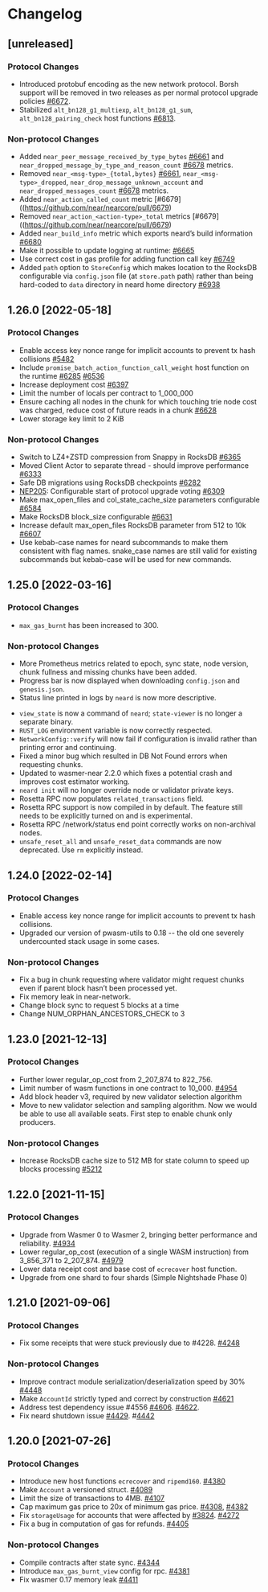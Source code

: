 # Changelog

## [unreleased]

### Protocol Changes

* Introduced protobuf encoding as the new network protocol. Borsh support will be removed in two releases as per normal protocol upgrade policies [#6672](https://github.com/near/nearcore/pull/6672).
* Stabilized `alt_bn128_g1_multiexp`, `alt_bn128_g1_sum`, `alt_bn128_pairing_check` host functions [#6813](https://github.com/near/nearcore/pull/6813).

### Non-protocol Changes

* Added `near_peer_message_received_by_type_bytes` [#6661](https://github.com/near/nearcore/pull/6661) and `near_dropped_message_by_type_and_reason_count` [#6678](https://github.com/near/nearcore/pull/6678) metrics.
* Removed `near_<msg-type>_{total,bytes}` [#6661](https://github.com/near/nearcore/pull/6661), `near_<msg-type>_dropped`, `near_drop_message_unknown_account` and `near_dropped_messages_count` [#6678](https://github.com/near/nearcore/pull/6678) metrics.
* Added `near_action_called_count` metric [#6679]((https://github.com/near/nearcore/pull/6679)
* Removed `near_action_<action-type>_total` metrics [#6679]((https://github.com/near/nearcore/pull/6679)
* Added `near_build_info` metric which exports neard’s build information [#6680](https://github.com/near/nearcore/pull/6680)
* Make it possible to update logging at runtime: [#6665](https://github.com/near/nearcore/pull/6665)
* Use correct cost in gas profile for adding function call key [#6749](https://github.com/near/nearcore/pull/6749)
* Added `path` option to `StoreConfig` which makes location to the
  RocksDB configurable via `config.json` file (at `store.path` path)
  rather than being hard-coded to `data` directory in neard home
  directory [#6938](https://github.com/near/nearcore/pull/6938)

## 1.26.0 [2022-05-18]

### Protocol Changes

* Enable access key nonce range for implicit accounts to prevent tx hash collisions [#5482](https://github.com/near/nearcore/pull/5482)
* Include `promise_batch_action_function_call_weight` host function on the runtime [#6285](https://github.com/near/nearcore/pull/6285) [#6536](https://github.com/near/nearcore/pull/6536)
* Increase deployment cost [#6397](https://github.com/near/nearcore/pull/6397)
* Limit the number of locals per contract to 1_000_000
* Ensure caching all nodes in the chunk for which touching trie node cost was charged, reduce cost of future reads in a chunk [#6628](https://github.com/near/nearcore/pull/6628)
* Lower storage key limit to 2 KiB

### Non-protocol Changes

* Switch to LZ4+ZSTD compression from Snappy in RocksDB [#6365](https://github.com/near/nearcore/pull/6365)
* Moved Client Actor to separate thread - should improve performance [#6333](https://github.com/near/nearcore/pull/6333)
* Safe DB migrations using RocksDB checkpoints [#6282](https://github.com/near/nearcore/pull/6282)
* [NEP205](https://github.com/near/NEPs/issues/205): Configurable start of protocol upgrade voting [#6309](https://github.com/near/nearcore/pull/6309)
* Make max_open_files and col_state_cache_size parameters configurable [#6584](https://github.com/near/nearcore/pull/6584)
* Make RocksDB block_size configurable [#6631](https://github.com/near/nearcore/pull/6631)
* Increase default max_open_files RocksDB parameter from 512 to 10k [#6607](https://github.com/near/nearcore/pull/6607)
* Use kebab-case names for neard subcommands to make them consistent with flag names.  snake_case names are still valid for existing subcommands but kebab-case will be used for new commands.

## 1.25.0 [2022-03-16]

### Protocol Changes
* `max_gas_burnt` has been increased to 300.

### Non-protocol Changes
* More Prometheus metrics related to epoch, sync state, node version, chunk fullness and missing chunks have been added.
* Progress bar is now displayed when downloading `config.json` and `genesis.json`.
* Status line printed in logs by `neard` is now more descriptive.
- `view_state` is now a command of `neard`; `state-viewer` is no longer a separate binary.
- `RUST_LOG` environment variable is now correctly respected.
- `NetworkConfig::verify` will now fail if configuration is invalid rather than printing error and continuing.
- Fixed a minor bug which resulted in DB Not Found errors when requesting chunks.
- Updated to wasmer-near 2.2.0 which fixes a potential crash and improves cost estimator working.
- `neard init` will no longer override node or validator private keys.
- Rosetta RPC now populates `related_transactions` field.
- Rosetta RPC support is now compiled in by default. The feature still needs to be explicitly turned on and is experimental.
- Rosetta RPC /network/status end point correctly works on non-archival nodes.
- `unsafe_reset_all` and `unsafe_reset_data` commands are now deprecated. Use `rm` explicitly instead.

## 1.24.0 [2022-02-14]

### Protocol Changes

* Enable access key nonce range for implicit accounts to prevent tx hash collisions.
* Upgraded our version of pwasm-utils to 0.18 -- the old one severely undercounted stack usage in some cases.

### Non-protocol Changes

* Fix a bug in chunk requesting where validator might request chunks even if parent block hasn’t been processed yet.
* Fix memory leak in near-network.
* Change block sync to request 5 blocks at a time
* Change NUM_ORPHAN_ANCESTORS_CHECK to 3

## 1.23.0 [2021-12-13]

### Protocol Changes

* Further lower regular_op_cost from 2_207_874 to 822_756.
* Limit number of wasm functions in one contract to 10_000. [#4954](https://github.com/near/nearcore/pull/4954)
* Add block header v3, required by new validator selection algorithm
* Move to new validator selection and sampling algorithm. Now we would be able to use all available seats. First step to enable chunk only producers.

### Non-protocol Changes

* Increase RocksDB cache size to 512 MB for state column to speed up blocks processing [#5212](https://github.com/near/nearcore/pull/5212)

## 1.22.0 [2021-11-15]

### Protocol Changes
* Upgrade from Wasmer 0 to Wasmer 2, bringing better performance and reliability. [#4934](https://github.com/near/nearcore/pull/4934)
* Lower regular_op_cost (execution of a single WASM instruction) from 3_856_371 to 2_207_874. [#4979](https://github.com/near/nearcore/pull/4979)
* Lower data receipt cost and base cost of `ecrecover` host function.
* Upgrade from one shard to four shards (Simple Nightshade Phase 0)

## 1.21.0 [2021-09-06]

### Protocol Changes

* Fix some receipts that were stuck previously due to #4228. [#4248](https://github.com/near/nearcore/pull/4248)

### Non-protocol Changes

* Improve contract module serialization/deserialization speed by 30% [#4448](https://github.com/near/nearcore/pull/4448)
* Make `AccountId` strictly typed and correct by construction [#4621](https://github.com/near/nearcore/pull/4621)
* Address test dependency issue #4556 [#4606](https://github.com/near/nearcore/pull/4606). [#4622](https://github.com/near/nearcore/pull/4622).
* Fix neard shutdown issue [#4429](https://github.com/near/nearcore/pull/4429). #[4442](https://github.com/near/nearcore/pull/4442)

## 1.20.0 [2021-07-26]

### Protocol Changes

* Introduce new host functions `ecrecover` and `ripemd160`. [#4380](https://github.com/near/nearcore/pull/4380)
* Make `Account` a versioned struct. [#4089](https://github.com/near/nearcore/pull/4089)
* Limit the size of transactions to 4MB. [#4107](https://github.com/near/nearcore/pull/4107)
* Cap maximum gas price to 20x of minimum gas price. [#4308](https://github.com/near/nearcore/pull/4308), [#4382](https://github.com/near/nearcore/pull/4382)
* Fix `storageUsage` for accounts that were affected by [#3824](https://github.com/near/nearcore/issues/3824). [#4272](https://github.com/near/nearcore/pull/4274)
* Fix a bug in computation of gas for refunds. [#4405](https://github.com/near/nearcore/pull/4405)

### Non-protocol Changes

* Compile contracts after state sync. [#4344](https://github.com/near/nearcore/pull/4344)
* Introduce `max_gas_burnt_view` config for rpc. [#4381](https://github.com/near/nearcore/pull/4381)
* Fix wasmer 0.17 memory leak [#4411](https://github.com/near/nearcore/pull/4411)
